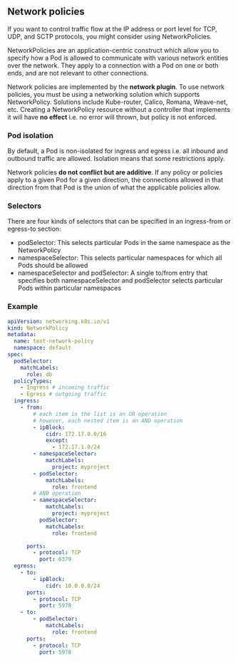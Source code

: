 ## Network policies

If you want to control traffic flow at the IP address or port level for TCP, UDP, and SCTP protocols, you might consider using NetworkPolicies.

NetworkPolicies are an application-centric construct which allow you to specify how a Pod is allowed to communicate with various network entities over the network. They apply to a connection with a Pod on one or both ends, and are not relevant to other connections.

Network policies are implemented by the **network plugin**. To use network policies, you must be using a networking solution which supports NetworkPolicy. Solutions include Kube-router, Calico, Romana, Weave-net, etc. Creating a NetworkPolicy resource without a controller that implements it will have **no effect** i.e. no error will thrown, but policy is not enforced.

### Pod isolation

By default, a Pod is non-isolated for ingress and egress i.e. all inbound and outbound traffic are allowed. Isolation means that some restrictions apply.

Network policies **do not conflict but are additive**. If any policy or policies apply to a given Pod for a given direction, the connections allowed in that direction from that Pod is the union of what the applicable policies allow.

### Selectors

There are four kinds of selectors that can be specified in an ingress-from or egress-to section:

- podSelector: This selects particular Pods in the same namespace as the NetworkPolicy
- namespaceSelector: This selects particular namespaces for which all Pods should be allowed
- namespaceSelector and podSelector: A single to/from entry that specifies both namespaceSelector and podSelector selects particular Pods within particular namespaces

### Example

```yaml
apiVersion: networking.k8s.io/v1
kind: NetworkPolicy
metadata:
  name: test-network-policy
  namespace: default
spec:
  podSelector:
    matchLabels:
      role: db
  policyTypes:
    - Ingress # incoming traffic
    - Egress # outgoing traffic
  ingress:
    - from:
        # each item in the list is an OR operation
        # however, each nested item is an AND operation
        - ipBlock:
            cidr: 172.17.0.0/16
            except:
              - 172.17.1.0/24
        - namespaceSelector:
            matchLabels:
              project: myproject
        - podSelector:
            matchLabels:
              role: frontend
        # AND operation
        - namespaceSelector:
            matchLabels:
              project: myproject
          podSelector:
            matchLabels:
              role: frontend

      ports:
        - protocol: TCP
          port: 6379
  egress:
    - to:
        - ipBlock:
            cidr: 10.0.0.0/24
      ports:
        - protocol: TCP
          port: 5978
    - to:
        - podSelector:
            matchLabels:
              role: frontend
      ports:
        - protocol: TCP
          port: 5978
```
